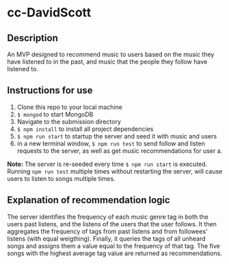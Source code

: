 # cc-DavidScott

## Description
An MVP designed to recommend music to users based on the music they have listened to in the past, and music that the people they follow have listened to.

## Instructions for use
1. Clone this repo to your local machine
2. `$ mongod` to start MongoDB
3. Navigate to the submission directory
4. `$ npm install` to install all project dependencies
4. `$ npm run start` to startup the server and seed it with music and users
5. in a new terminal window, `$ npm run test` to send follow and listen requests to the server, as well as get music recommendations for user a.

**Note:** The server is re-seeded every time `$ npm run start` is executed. Running `npm run test` multiple times without restarting the server, will cause users to listen to songs multiple times.

## Explanation of recommendation logic
The server identifies the frequency of each music genre tag in both the users past listens, and the listens of the users that the user follows. It then aggregates the frequency of tags from past listens and from followees' listens (with equal weigthing). Finally, it queries the tags of all unheard songs and assigns them a value equal to the frequency of that tag. The five songs with the highest average tag value are returned as recommendations. 
